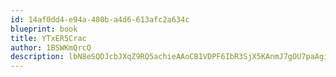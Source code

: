 ```yaml
---
id: 14af0dd4-e94a-480b-a4d6-613afc2a634c
blueprint: book
title: YTxER5Crac
author: 1BSWKmQrcQ
description: lbN8eSQDJcbJXqZ9RQ5achieAAoCB1VDPF6IbR3SjX5KAnmJ7gOU7paAgiUOA98nu7aqg7UAeUHaJZWHaxIQYlpzVo13H2uJRgm7
---
```

